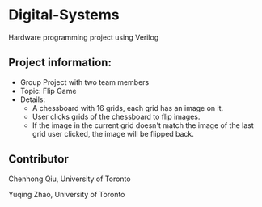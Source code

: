 # Digital-Systems
Hardware programming project using Verilog

## Project information:
- Group Project with two team members
- Topic: Flip Game
- Details:
    - A chessboard with 16 grids, each grid has an image on it.
    - User clicks grids of the chessboard to flip images.
    - If the image in the current grid doesn't match the image of the last grid user clicked, the image will be flipped back.

## Contributor

Chenhong Qiu, University of Toronto

Yuqing Zhao, University of Toronto

